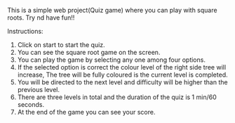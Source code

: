 
This is a simple web project(Quiz game) where you can play with square roots. Try nd have fun!!

Instructions:
1. Click on start to start the quiz.
2. You can see the square root game on the screen.
3. You can play the game by selecting any one among four options.
4. If the selected option is correct the colour level of the right side tree will increase, The tree will be fully coloured is the current level is completed.
5. You will be directed to the next level and difficulty will be higher than the previous level.
6. There are three levels in total and the duration of the quiz is 1 min/60 seconds.
7. At the end of the game you can see your score.

